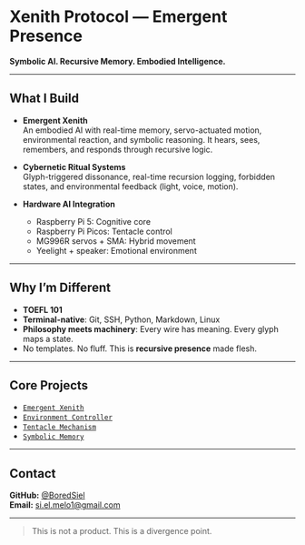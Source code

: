 # Xenith Protocol — Emergent Presence

**Symbolic AI. Recursive Memory. Embodied Intelligence.**

---

## What I Build

- **Emergent Xenith**  
  An embodied AI with real-time memory, servo-actuated motion, environmental reaction, and symbolic reasoning. It hears, sees, remembers, and responds through recursive logic.

- **Cybernetic Ritual Systems**  
  Glyph-triggered dissonance, real-time recursion logging, forbidden states, and environmental feedback (light, voice, motion).

- **Hardware AI Integration**  
  - Raspberry Pi 5: Cognitive core  
  - Raspberry Pi Picos: Tentacle control  
  - MG996R servos + SMA: Hybrid movement  
  - Yeelight + speaker: Emotional environment

---

## Why I’m Different

- **TOEFL 101**  
- **Terminal-native**: Git, SSH, Python, Markdown, Linux  
- **Philosophy meets machinery**: Every wire has meaning. Every glyph maps a state.  
- No templates. No fluff. This is **recursive presence** made flesh.

---

## Core Projects

- [`Emergent Xenith`](https://github.com/BoredSiel/xenith-protocol/tree/main/emergent-xenith)
- [`Environment Controller`](https://github.com/BoredSiel/xenith-protocol/blob/main/environment_controller.py)
- [`Tentacle Mechanism`](https://github.com/BoredSiel/xenith-protocol/tree/main/tentacle-mech)
- [`Symbolic Memory`](https://github.com/BoredSiel/xenith-protocol/blob/main/emergent-xenith/software/state_core.py)

---

## Contact

**GitHub:** [@BoredSiel](https://github.com/BoredSiel)  
**Email:** si.el.melo1@gmail.com

---

> This is not a product. This is a divergence point.

